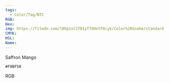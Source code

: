 ```yaml
---
tags:
  - Color/Tag/NTC
RGB:
Hex:
img: https://filedn.com/l0hpzxl1f01yT7GHxtF8cyk/Color%20Snake/standard_csv_to_svg//F9BF58.svg
CMYK:
HSL:
Name:
---
```

Saffron Mango
```palette
#F9BF58
```
RGB
